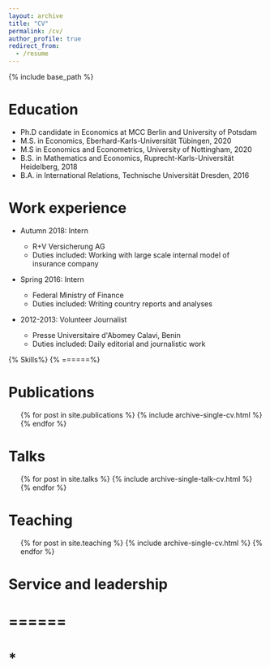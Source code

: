```yaml
---
layout: archive
title: "CV"
permalink: /cv/
author_profile: true
redirect_from:
  - /resume
---
```


{% include base_path %}

Education
======
* Ph.D candidate in Economics at MCC Berlin and University of Potsdam
* M.S. in Economics, Eberhard-Karls-Universität Tübingen, 2020
* M.S in Economics and Econometrics, University of Nottingham, 2020
* B.S. in Mathematics and Economics, Ruprecht-Karls-Universität Heidelberg, 2018
* B.A. in International Relations, Technische Universität Dresden, 2016

  
Work experience
======

* Autumn 2018: Intern
  * R+V Versicherung AG 
  * Duties included: Working with large scale internal model of insurance company

  
* Spring 2016: Intern
  * Federal Ministry of Finance
  * Duties included: Writing country reports and analyses

* 2012-2013: Volunteer Journalist
  * Presse Universitaire d'Abomey Calavi, Benin
  * Duties included: Daily editorial and journalistic work
  
{% Skills%}
{% ======%}


Publications
======
  <ul>{% for post in site.publications %}
    {% include archive-single-cv.html %}
  {% endfor %}</ul>
  
Talks
======
  <ul>{% for post in site.talks %}
    {% include archive-single-talk-cv.html %}
  {% endfor %}</ul>
  
Teaching
======
  <ul>{% for post in site.teaching %}
    {% include archive-single-cv.html %}
  {% endfor %}</ul>
  
# Service and leadership
# ======
# * 
